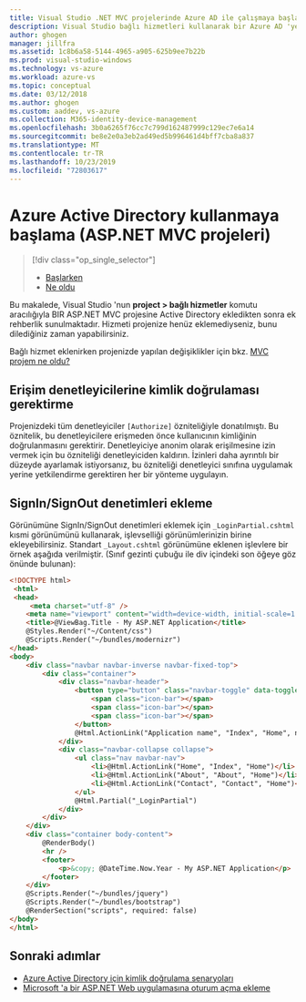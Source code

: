 ```yaml
---
title: Visual Studio .NET MVC projelerinde Azure AD ile çalışmaya başlama | Mavisi
description: Visual Studio bağlı hizmetleri kullanarak bir Azure AD 'ye bağlandıktan veya bağlantı kurulduktan sonra .NET MVC projelerinde Azure Active Directory kullanmaya başlama
author: ghogen
manager: jillfra
ms.assetid: 1c8b6a58-5144-4965-a905-625b9ee7b22b
ms.prod: visual-studio-windows
ms.technology: vs-azure
ms.workload: azure-vs
ms.topic: conceptual
ms.date: 03/12/2018
ms.author: ghogen
ms.custom: aaddev, vs-azure
ms.collection: M365-identity-device-management
ms.openlocfilehash: 3b0a6265f76cc7c799d162487999c129ec7e6a14
ms.sourcegitcommit: be8e2e0a3eb2ad49ed5b996461d4bff7cba8a837
ms.translationtype: MT
ms.contentlocale: tr-TR
ms.lasthandoff: 10/23/2019
ms.locfileid: "72803617"
---
```

# <a name="getting-started-with-azure-active-directory-aspnet-mvc-projects"></a>Azure Active Directory kullanmaya başlama (ASP.NET MVC projeleri)

> [!div class="op_single_selector"]
> - [Başlarken](vs-active-directory-dotnet-getting-started.md)
> - [Ne oldu](vs-active-directory-dotnet-what-happened.md)

Bu makalede, Visual Studio 'nun **project > bağlı hizmetler** komutu aracılığıyla BIR ASP.NET MVC projesine Active Directory ekledikten sonra ek rehberlik sunulmaktadır. Hizmeti projenize henüz eklemediyseniz, bunu dilediğiniz zaman yapabilirsiniz.

Bağlı hizmet eklenirken projenizde yapılan değişiklikler için bkz. [MVC projem ne oldu?](vs-active-directory-dotnet-what-happened.md)

## <a name="requiring-authentication-to-access-controllers"></a>Erişim denetleyicilerine kimlik doğrulaması gerektirme

Projenizdeki tüm denetleyiciler `[Authorize]` özniteliğiyle donatılmıştı. Bu öznitelik, bu denetleyicilere erişmeden önce kullanıcının kimliğinin doğrulanmasını gerektirir. Denetleyiciye anonim olarak erişilmesine izin vermek için bu özniteliği denetleyiciden kaldırın. İzinleri daha ayrıntılı bir düzeyde ayarlamak istiyorsanız, bu özniteliği denetleyici sınıfına uygulamak yerine yetkilendirme gerektiren her bir yönteme uygulayın.

## <a name="adding-signin--signout-controls"></a>SignIn/SignOut denetimleri ekleme

Görünümüne SignIn/SignOut denetimleri eklemek için `_LoginPartial.cshtml` kısmi görünümünü kullanarak, işlevselliği görünümlerinizin birine ekleyebilirsiniz. Standart `_Layout.cshtml` görünümüne eklenen işlevlere bir örnek aşağıda verilmiştir. (Sınıf gezinti çubuğu ile div içindeki son öğeye göz önünde bulunan):

```html
<!DOCTYPE html>
 <html>
 <head>
     <meta charset="utf-8" />
    <meta name="viewport" content="width=device-width, initial-scale=1.0">
    <title>@ViewBag.Title - My ASP.NET Application</title>
    @Styles.Render("~/Content/css")
    @Scripts.Render("~/bundles/modernizr")
</head>
<body>
    <div class="navbar navbar-inverse navbar-fixed-top">
        <div class="container">
            <div class="navbar-header">
                <button type="button" class="navbar-toggle" data-toggle="collapse" data-target=".navbar-collapse">
                    <span class="icon-bar"></span>
                    <span class="icon-bar"></span>
                    <span class="icon-bar"></span>
                </button>
                @Html.ActionLink("Application name", "Index", "Home", new { area = "" }, new { @class = "navbar-brand" })
            </div>
            <div class="navbar-collapse collapse">
                <ul class="nav navbar-nav">
                    <li>@Html.ActionLink("Home", "Index", "Home")</li>
                    <li>@Html.ActionLink("About", "About", "Home")</li>
                    <li>@Html.ActionLink("Contact", "Contact", "Home")</li>
                </ul>
                @Html.Partial("_LoginPartial")
            </div>
        </div>
    </div>
    <div class="container body-content">
        @RenderBody() 
        <hr />
        <footer>
            <p>&copy; @DateTime.Now.Year - My ASP.NET Application</p>
        </footer>
    </div>
    @Scripts.Render("~/bundles/jquery")
    @Scripts.Render("~/bundles/bootstrap")
    @RenderSection("scripts", required: false)
</body>
</html>
```

## <a name="next-steps"></a>Sonraki adımlar

- [Azure Active Directory için kimlik doğrulama senaryoları](authentication-scenarios.md)
- [Microsoft 'a bir ASP.NET Web uygulamasına oturum açma ekleme](quickstart-v1-aspnet-webapp.md)
